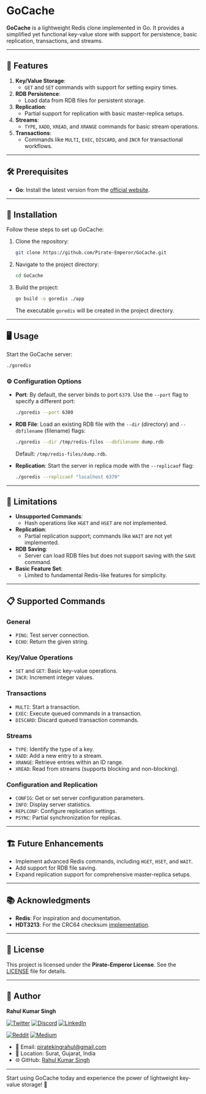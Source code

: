 # GoCache

**GoCache** is a lightweight Redis clone implemented in Go. It provides a simplified yet functional key-value store with support for persistence, basic replication, transactions, and streams.

---

## 🚀 Features

1. **Key/Value Storage**:
   - `GET` and `SET` commands with support for setting expiry times.
2. **RDB Persistence**:
   - Load data from RDB files for persistent storage.
3. **Replication**:
   - Partial support for replication with basic master-replica setups.
4. **Streams**:
   - `TYPE`, `XADD`, `XREAD`, and `XRANGE` commands for basic stream operations.
5. **Transactions**:
   - Commands like `MULTI`, `EXEC`, `DISCARD`, and `INCR` for transactional workflows.

---

## 🛠 Prerequisites

- **Go**: Install the latest version from the [official website](https://go.dev/dl/).

---

## 🔧 Installation

Follow these steps to set up GoCache:

1. Clone the repository:
   ```bash
   git clone https://github.com/Pirate-Emperor/GoCache.git
   ```

2. Navigate to the project directory:
   ```bash
   cd GoCache
   ```

3. Build the project:
   ```bash
   go build -o goredis ./app
   ```

   The executable `goredis` will be created in the project directory.

---

## 🖥 Usage

Start the GoCache server:

```bash
./goredis
```

### ⚙️ Configuration Options

- **Port**:
  By default, the server binds to port `6379`. Use the `--port` flag to specify a different port:
  ```bash
  ./goredis --port 6380
  ```

- **RDB File**:
  Load an existing RDB file with the `--dir` (directory) and `--dbfilename` (filename) flags:
  ```bash
  ./goredis --dir /tmp/redis-files --dbfilename dump.rdb
  ```
  Default: `/tmp/redis-files/dump.rdb`.

- **Replication**:
  Start the server in replica mode with the `--replicaof` flag:
  ```bash
  ./goredis --replicaof "localhost 6379"
  ```

---

## 🛑 Limitations

- **Unsupported Commands**:
  - Hash operations like `HGET` and `HSET` are not implemented.
- **Replication**:
  - Partial replication support; commands like `WAIT` are not yet implemented.
- **RDB Saving**:
  - Server can load RDB files but does not support saving with the `SAVE` command.
- **Basic Feature Set**:
  - Limited to fundamental Redis-like features for simplicity.

---

## 📋 Supported Commands

### General

- `PING`: Test server connection.
- `ECHO`: Return the given string.

### Key/Value Operations

- `SET` and `GET`: Basic key-value operations.
- `INCR`: Increment integer values.

### Transactions

- `MULTI`: Start a transaction.
- `EXEC`: Execute queued commands in a transaction.
- `DISCARD`: Discard queued transaction commands.

### Streams

- `TYPE`: Identify the type of a key.
- `XADD`: Add a new entry to a stream.
- `XRANGE`: Retrieve entries within an ID range.
- `XREAD`: Read from streams (supports blocking and non-blocking).

### Configuration and Replication

- `CONFIG`: Get or set server configuration parameters.
- `INFO`: Display server statistics.
- `REPLCONF`: Configure replication settings.
- `PSYNC`: Partial synchronization for replicas.

---

## 🏗 Future Enhancements

- Implement advanced Redis commands, including `HGET`, `HSET`, and `WAIT`.
- Add support for RDB file saving.
- Expand replication support for comprehensive master-replica setups.

---

## 📚 Acknowledgments

- **Redis**: For inspiration and documentation.
- **HDT3213**: For the CRC64 checksum [implementation](https://github.com/HDT3213/rdb/blob/e5a00e130dda889ce1396d5561f95540418d12fc/crc64jones/crc64.go).

---

## 📜 License

This project is licensed under the **Pirate-Emperor License**. See the [LICENSE](LICENSE) file for details.

---

## 👤 Author


**Rahul Kumar Singh**  

[![Twitter](https://skillicons.dev/icons?i=twitter)](https://twitter.com/PirateKingRahul)
[![Discord](https://skillicons.dev/icons?i=discord)](https://discord.com/users/1200728704981143634)
[![LinkedIn](https://skillicons.dev/icons?i=linkedin)](https://www.linkedin.com/in/piratekingrahul)

[![Reddit](https://img.shields.io/badge/Reddit-FF5700?style=for-the-badge&logo=reddit&logoColor=white)](https://www.reddit.com/u/PirateKingRahul)
[![Medium](https://img.shields.io/badge/Medium-42404E?style=for-the-badge&logo=medium&logoColor=white)](https://medium.com/@piratekingrahul)

- 📧 Email: [piratekingrahul@gmail.com](mailto:piratekingrahul@gmail.com)  
- 📍 Location: Surat, Gujarat, India  
- 🌐 GitHub: [Rahul Kumar Singh](https://github.com/Pirate-Emperor)


---

Start using GoCache today and experience the power of lightweight key-value storage! 🌟